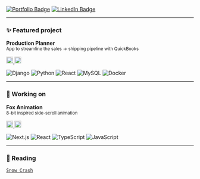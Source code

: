 [![Portfolio Badge](https://img.shields.io/badge/Portfolio-74aa9c?style=for-the-badge)](https://michellef.dev)
[![LinkedIn Badge](https://img.shields.io/badge/LinkedIn-0077B5?style=for-the-badge)](https://www.linkedin.com/in/mflandin/)

---

### ✨ Featured project  
**Production Planner**  
<sub>App to streamline the sales → shipping pipeline with QuickBooks</sub>  

<a href="https://production-planner.michellef.dev">
  <img src="https://img.shields.io/badge/DEMO-6b7280?style=flat-square&logo=google-chrome&logoColor=white" height="18">
</a>
<a href="https://github.com/michellevit/Production-Planner">
  <img src="https://img.shields.io/badge/REPO-6b7280?style=flat-square&logo=github&logoColor=white" height="18">
</a>

![Django](https://img.shields.io/badge/django-fbe6a2)
![Python](https://img.shields.io/badge/python-fbe6a2)
![React](https://img.shields.io/badge/react-fbe6a2)
![MySQL](https://img.shields.io/badge/mysql-fbe6a2)
![Docker](https://img.shields.io/badge/docker-fbe6a2)


---

### 🦊 Working on
**Fox Animation**  
<sub>8-bit inspired side-scroll animation</sub>  

<a href="https://fennec.michellef.dev">
  <img src="https://img.shields.io/badge/DEMO-6b7280?style=flat-square&logo=google-chrome&logoColor=white" height="18">
</a>
<a href="https://github.com/michellevit/Fennec-Animation">
  <img src="https://img.shields.io/badge/REPO-6b7280?style=flat-square&logo=github&logoColor=white" height="18">
</a>

![Next.js](https://img.shields.io/badge/next.js-ff9e8d)
![React](https://img.shields.io/badge/react-ff9e8d)
![TypeScript](https://img.shields.io/badge/typescript-ff9e8d)
![JavaScript](https://img.shields.io/badge/javascript-ff9e8d)


---

### 📖 Reading  
[`Snow Crash`](https://www.goodreads.com/book/show/61240297-snow-crash)   
